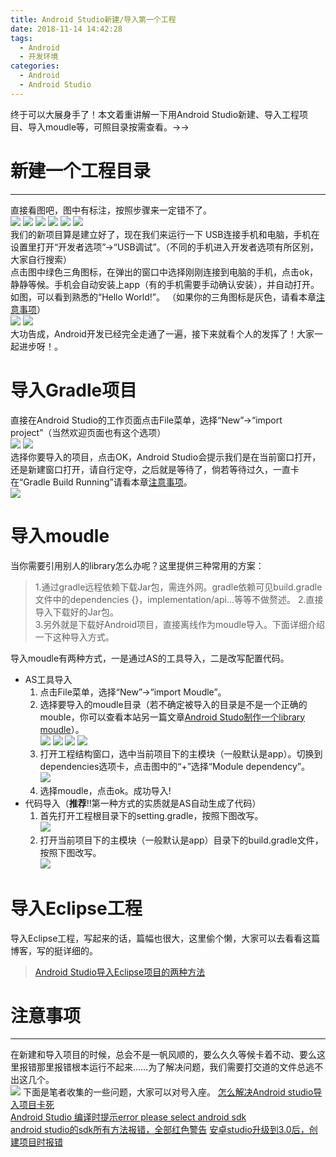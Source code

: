 ```yaml
---
title: Android Studio新建/导入第一个工程
date: 2018-11-14 14:42:28
tags:
  - Android
  - 开发环境
categories:
  - Android 
  - Android Studio
---
```


终于可以大展身手了！本文着重讲解一下用Android Studio新建、导入工程项目、导入moudle等，可照目录按需查看。->->
<!-- more -->
# 新建一个工程目录
---
直接看图吧，图中有标注，按照步骤来一定错不了。  
![](1-1.png)
![](1-2.png)
![](1-3.png)
![](1-4.png)
![](1-5.png)
![](1-6.png)  
我们的新项目算是建立好了，现在我们来运行一下 
USB连接手机和电脑，手机在设置里打开“开发者选项”->“USB调试”。（不同的手机进入开发者选项有所区别，大家自行搜索）  
点击图中绿色三角图标，在弹出的窗口中选择刚刚连接到电脑的手机，点击ok，静静等候。手机会自动安装上app（有的手机需要手动确认安装），并自动打开。如图，可以看到熟悉的“Hello World!”。 （如果你的三角图标是灰色，请看本章[注意事项](#注意事项)）   
![](2-1.png)
![](2-2.jpg)  
大功告成，Android开发已经完全走通了一遍，接下来就看个人的发挥了！大家一起进步呀！。

# 导入Gradle项目
直接在Android Studio的工作页面点击File菜单，选择“New”->“import project”（当然欢迎页面也有这个选项）  
![](3-1.png) ![](3.png)  
选择你要导入的项目，点击OK，Android Studio会提示我们是在当前窗口打开，还是新建窗口打开，请自行定夺，之后就是等待了，倘若等待过久，一直卡在“Gradle Build Running”请看本章[注意事项](#注意事项)。  
![](3-2.png) 
# 导入moudle
当你需要引用别人的library怎么办呢？这里提供三种常用的方案：
> 1.通过gradle远程依赖下载Jar包，需连外网。gradle依赖可见build.gradle文件中的dependencies {}，implementation/api...等等不做赘述。 
> 2.直接导入下载好的Jar包。  
> 3.另外就是下载好Android项目，直接离线作为moudle导入。下面详细介绍一下这种导入方式。  

导入moudle有两种方式，一是通过AS的工具导入，二是改写配置代码。
* AS工具导入
  1. 点击File菜单，选择“New”->“import Moudle”。
  2. 选择要导入的moudle目录（若不确定被导入的目录是不是一个正确的mouble，你可以查看本站另一篇文章[Android Studo制作一个library moudle]()）。    
  ![](4-1.png) ![](4-2.png)  ![](4-3.png) ![](4-4.png)
  3. 打开工程结构窗口，选中当前项目下的主模块（一般默认是app）。切换到dependencies选项卡，点击图中的“+”选择“Module dependency”。  
  ![](4-5.png)
  4. 选择moudle，点击ok。成功导入!  
* 代码导入（**推荐**!!第一种方式的实质就是AS自动生成了代码）
  1. 首先打开工程根目录下的setting.gradle，按照下图改写。   
  ![](5-1.png)
  2. 打开当前项目下的主模块（一般默认是app）目录下的build.gradle文件，按照下图改写。  
  ![](5-2.png)
  
# 导入Eclipse工程
导入Eclipse工程，写起来的话，篇幅也很大，这里偷个懒，大家可以去看看这篇博客，写的挺详细的。
> [Android Studio导入Eclipse项目的两种方法](https://www.cnblogs.com/mstk/p/6307291.html)


# 注意事项
---
在新建和导入项目的时候，总会不是一帆风顺的，要么久久等候卡着不动、要么这里报错那里报错根本运行不起来……为了解决问题，我们需要打交道的文件总逃不出这几个。  
![](6-1.png)
下面是笔者收集的一些问题，大家可以对号入座。
[怎么解决Android studio导入项目卡死](https://www.jianshu.com/p/e1c0b46e317c)  
[Android Studio 编译时提示error please select android sdk](https://blog.csdn.net/csdnzzj255/article/details/78870891)  
[android studio的sdk所有方法报错，全部红色警告](https://blog.csdn.net/u010773839/article/details/53609473)
[安卓studio升级到3.0后，创建项目时报错](https://blog.csdn.net/zhangyanqiu12/article/details/80226289)